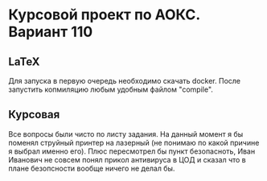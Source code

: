 # Курсовой проект по АОКС. Вариант 110

## LaTeX
  Для запуска в первую очередь необходимо скачать docker. После запустить копмиляцию любым удобным файлом "compile".
  
## Курсовая
  Все вопросы были чисто по листу задания. На данный момент я бы поменял струйный принтер на лазерный (не понимаю по какой причине я выбрал именно его). Плюс пересмотрел бы пункт безопасноть, Иван Иванович не совсем понял прикол антивируса в ЦОД и сказал что в плане безопсности вообще ничего не делал бы.
